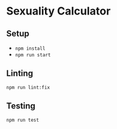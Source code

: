 # Sexuality Calculator

## Setup

- `npm install`
- `npm run start`

## Linting

`npm run lint:fix`

## Testing

`npm run test`
